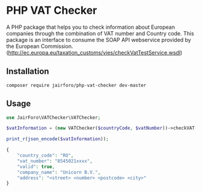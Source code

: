 # PHP VAT Checker

A PHP package that helps you to check information about European companies through the combination of VAT number and Country code. This package is an interface to consume the SOAP API webservice provided by the European Commission. (http://ec.europa.eu/taxation_customs/vies/checkVatTestService.wsdl)

## Installation
```
composer require jairforo/php-vat-checker dev-master
```

## Usage
```php
use JairForo\VATChecker\VATChecker;

$vatInformation = (new VATChecker($countryCode, $vatNumber))->checkVAT();

print_r(json_encode($vatInformation));

{
    "country_code": "RO",
    "vat_number": "8545021xxxx",
    "valid": true,
    "company_name": "Unicorn B.V.",
    "address": "<street> <number> <postcode> <city>"
}

```
